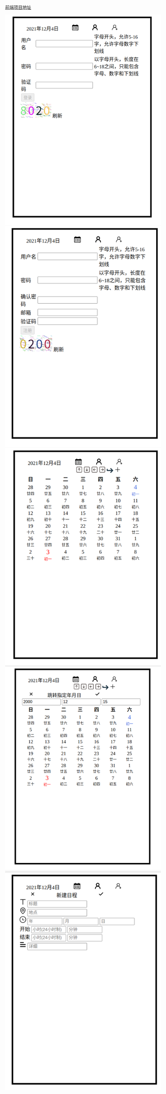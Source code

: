 [前端项目地址](https://github.com/programTong/vue-calendar)

![](./picture/1.png)
![](./picture/2.png)
![](./picture/3.png)
![](./picture/4.png)
![](./picture/5.png)
